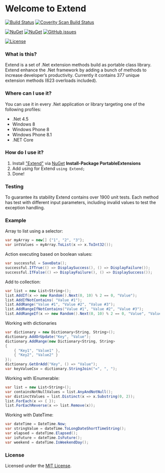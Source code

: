 # Welcome to Extend

[![Build Status](https://ci.appveyor.com/api/projects/status/github/DaveSenn/Extend?svg=true)](https://ci.appveyor.com/project/DaveSenn/Extend/branch/dev)
[![Coverity Scan Build Status](https://scan.coverity.com/projects/5272/badge.svg)](https://scan.coverity.com/projects/5272)

[![NuGet](https://img.shields.io/nuget/v/Extend.svg)](https://www.nuget.org/packages/Extend)
[![NuGet](https://img.shields.io/nuget/dt/Extend.svg)](https://www.nuget.org/packages/Extend)
[![GitHub issues](https://img.shields.io/github/issues/DaveSenn/Extend.svg)](https://github.com/DaveSenn/Extend/issues)

[![License](http://img.shields.io/:license-mit-blue.svg)](https://raw.githubusercontent.com/DaveSenn/Extend/dev/License.txt)

### What is this?

Extend is a set of .Net extension methods build as portable class library. 
Extend enhance the .Net framework by adding a bunch of methods to increase developer’s productivity.
Currently it contains 377 unique extension methods (623 overloads included).
### Where can I use it?
You can use it in every .Net application or library targeting one of the following profiles:
* .Net 4.5
* Windows 8
* Windows Phone 8
* Windows Phone 8.1
* .NET Core

### How do I use it?
1. Install ["Extend"](http://www.nuget.org/packages/Extend/) via [NuGet](http://nuget.org)
__Install-Package PortableExtensions__
2. Add using for Extend ```using Extend; ```
3. Done!

### Testing
To guarantee its stability Extend contains over 1900 unit tests.
Each method has test with different input parameters, including invalid values to test the exception handling.

### Example

Array to list using a selector:
```csharp
var myArray = new[] {"1", "2", "3"};
var intValues = myArray.ToList(x => x.ToInt32());
```

Action executing based on boolean values:
```csharp
var successful = SaveData();
successful.IfTrue(() => DisplaySuccess(), () => DisplayFailure());
successful.IfFalse(() => DisplayFailure(), () => DisplaySuccess());
```

Add to collection:
```csharp
var list = new List<String>();
list.AddIf(x => new Random().Next(0, 10) % 2 == 0, "Value");
list.AddIfNotContains( "Value #1");
list.AddRange("Value #1", "Value #2", "Value #3");
list.AddRangeIfNotContains("Value #1", "Value #2", "Value #3");
list.AddRangeIf(x => new Random().Next(0, 10) % 2 == 0, "Value", "Value #2", "Value #3");
```

Working with dictionaries
```csharp
var dictionary = new Dictionary<String, String>();
dictionary.AddOrUpdate("Key", "Value");
dictionary.AddRange(new Dictionary<String, String>
{
	{ "Key1", "Value1" },
	{ "Key2", "Value2" }
});
dictionary.GetOrAdd("Key", () => "Value");
var keyValueCsv = dictionary.StringJoin("=", ", ");
```
Working with IEnumerable<T>:
```csharp
var list = new List<String>();
var containsNotNullValues = list.AnyAndNotNull();
var distinctValues = list.Distinct(x => x.Substring(0, 2));
list.ForEach(x => { });
list.ForEachReverse(x => list.Remove(x));
```
Working with DateTime:
```csharp
var dateTime = DateTime.Now;
var stringValue = dateTime.ToLongDateShortTimeString();
var elapsed = dateTime.Elapsed();
var isFuture = dateTime.IsFuture();
var weekend = dateTime.IsWeekendDay();
```

### License
Licensed under the [MIT License](https://raw.githubusercontent.com/DaveSenn/Extend/dev/License.txt).
